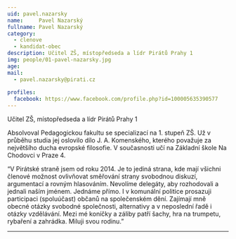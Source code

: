 ```yaml
---
uid: pavel.nazarsky
name:     Pavel Nazarský
fullname: Pavel Nazarský
category:
  - clenove
  - kandidat-obec
description: Učitel ZŠ, místopředseda a lídr Pirátů Prahy 1
img: people/01-pavel-nazarsky.jpg
age: 
mail:
  - pavel.nazarsky@pirati.cz
 
profiles:
  facebook: https://www.facebook.com/profile.php?id=100005635390577
---
```


Učitel ZŠ, místopředseda a lídr Pirátů Prahy 1

Absolvoval Pedagogickou fakultu se specializací na 1. stupeň ZŠ. Už v průběhu studia jej oslovilo dílo J. A. Komenského, kterého považuje za největšího ducha evropské filosofie.
V současnosti učí na Základní škole Na Chodovci v Praze 4.

“V Pirátské straně jsem od roku 2014. Je to jediná strana, kde mají všichni členové možnost ovlivňovat směřování strany svobodnou diskuzí, argumentací a rovným hlasováním. Nevolíme delegáty, aby rozhodovali a jednali naším jménem. Jednáme přímo.
I v komunální politice prosazuji participaci (spoluúčast) občanů na společenském dění.
Zajímají mně obecné otázky svobodné společnosti, alternativy a v neposlední řadě i otázky vzdělávání.
Mezi mé koníčky a záliby patří šachy, hra na trumpetu, rybaření a zahrádka.
Miluji svou rodinu.”

---